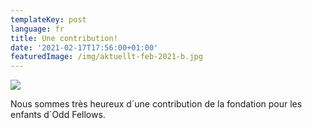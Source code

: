 ```yaml
---
templateKey: post
language: fr
title: Une contribution!
date: '2021-02-17T17:56:00+01:00'
featuredImage: /img/aktuellt-feb-2021-b.jpg
---
```

![](/img/aktuellt-feb-2021-b.jpg)

Nous sommes très heureux d´une contribution de la fondation pour les enfants d´Odd Fellows.
